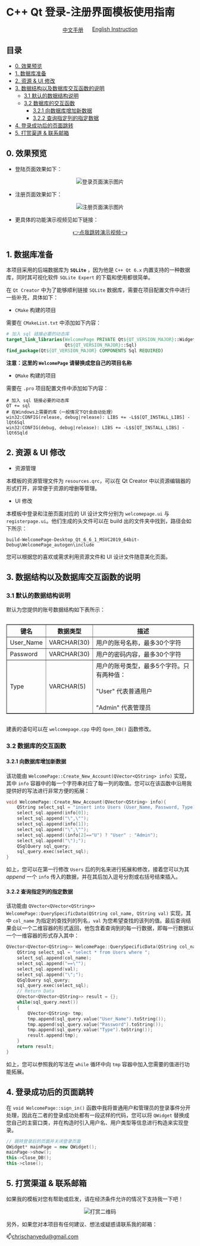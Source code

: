 # C++ Qt 登录-注册界面模板使用指南

<div style="display: flex; justify-content: space-between; padding: 0 30%;">
  <a href="./ReadMe.md">中文手册</a>
  <a href="./ReadMe_EN.md">English Instruction</a>
</div>

## 目录

- [0. 效果预览](#chapter-0)
- [1. 数据库准备](#chapter-1)
- [2. 资源 & UI 修改](#chapter-2)
- [3. 数据结构以及数据库交互函数的说明](#chapter-3)
  - [3.1 默认的数据结构说明](#3.1)
  - [3.2 数据库的交互函数](#3.2)
    - [3.2.1 向数据库增加新数据](#3.2.1)
    - [3.2.2 查询指定列的指定数据](#3.2.2)
- [4. 登录成功后的页面跳转](#chapter-4)
- [5. 打赏渠道 & 联系邮箱](#Support)

## <a id="chapter-0">0. 效果预览</a>

- 登陆页面效果如下：

<div style="text-align: center;"> 
	<img src="https://pic.imgdb.cn/item/667425e7d9c307b7e921f9f8.png" alt="登录页面演示图片">
</div>

- 注册页面效果如下：

<div style="text-align: center;"> 
	<img src="https://pic.imgdb.cn/item/66743817d9c307b7e949a1ce.png" alt="注册页面演示图片">
</div>

- 更具体的功能演示视频见如下链接：

<div style="text-align: center;">
  <a href="[https://www.bilibili.com](https://www.bilibili.com/video/BV1rogDeAERB/)" target="\_blank">👉点我跳转演示视频👈</a>
</div>

## <a id="chapter-1">1. 数据库准备</a>

本项目采用的后端数据库为 **`SQLite`** ，因为他是 `C++ Qt 6.x` 内置支持的一种数据库，同时其可视化软件 `SQLite Expert` 的下载和使用都很简单。

在 `Qt Creator` 中为了能够顺利链接 `SQLite` 数据库，需要在项目配置文件中进行一些补充，具体如下：

- `CMake` 构建的项目

需要在 `CMakeList.txt` 中添加如下内容：

```CMake
# 加入 sql 链接必要的动态库
target_link_libraries(WelcomePage PRIVATE Qt${QT_VERSION_MAJOR}::Widgets
                      Qt${QT_VERSION_MAJOR}::Sql)
find_package(Qt${QT_VERSION_MAJOR} COMPONENTS Sql REQUIRED)
```

**注意：这里的 `WelcomePage` 请替换成您自己的项目名称**

- `QMake` 构建的项目

需要在 `.pro` 项目配置文件中添加如下内容：

```QMake
# 加入 sql 链接必要的动态库
QT += sql
# 在Windows上需要的库（一般情况下Qt会自动处理）
win32:CONFIG(release, debug|release): LIBS += -L$$[QT_INSTALL_LIBS] -lQt6Sql
win32:CONFIG(debug, debug|release): LIBS += -L$$[QT_INSTALL_LIBS] -lQt6Sqld
```
## <a id="chapter-2">2. 资源 & UI 修改</a>

- 资源管理

本模板的资源管理文件为 `resources.qrc`，可以在 Qt Creator 中以资源编辑器的形式打开，非常便于资源的增删等管理。

- UI 修改

本模板中登录和注册页面对应的 UI 设计文件分别为 `welcomepage.ui` 与 `registerpage.ui`。他们生成的头文件可以在 build 出的文件夹中找到，路径会如下所示：

```path
build-WelcomePage-Desktop_Qt_6_6_1_MSVC2019_64bit-Debug\WelcomePage_autogen\include
```

您可以根据您的喜欢或需求利用资源文件和 UI 设计文件随意美化页面。

## <a id="chapter-3">3. 数据结构以及数据库交互函数的说明</a>

### <a id="3.1">3.1 默认的数据结构说明</a>

默认为您提供的账号数据结构如下表所示：

<div style="display: flex; justify-content: center;">
    <table border="1" cellpadding="5" cellspacing="0">
        <tr>
            <th>键名</th>
            <th>数据类型</th>
            <th>描述</th>
        </tr>
        <tr>
            <td>User_Name</td>
            <td>VARCHAR(30)</td>
            <td>用户的账号名称，最多30个字符</td>
        </tr>
			<tr>
            <td>Password</td>
            <td>VARCHAR(30)</td>
            <td>用户的密码内容，最多30个字符</td>
        </tr>
			<tr>
            <td>Type</td>
            <td>VARCHAR(5)</td>
            <td>用户的账号类型，最多5个字符。只有两种值：
					 			<br><br>"User" 代表普通用户
							    <br><br>"Admin" 代表管理员
						</td>
        </tr>
    </table>
</div>

建表的语句可以在 `welcomepage.cpp` 中的 `Open_DB()` 函数修改。

### <a id="3.2">3.2 数据库的交互函数</a>

#### <a id="3.2.1">3.2.1 向数据库增加新数据</a>

该功能由 `WelcomePage::Create_New_Account(QVector<QString> info)` 实现，其中 `info` 容器中的每一个字符串对应了每一列的取值。您可以在该函数中沿用我提供好的写法进行非常方便的拓展：

```cpp
void WelcomePage::Create_New_Account(QVector<QString> info){
    QString select_sql = "insert into Users (User_Name, Password, Type) values(\"";
    select_sql.append(info[0]);
    select_sql.append("\",\"");
    select_sql.append(info[1]);
    select_sql.append("\",\"");
    select_sql.append((info[2]=="U") ? "User" : "Admin");
    select_sql.append("\");");
    QSqlQuery sql_query;
    sql_query.exec(select_sql);
}
```

如上，您可以在第一行修改 `Users` 后的列名来进行拓展和修改，接着您可以为其 *append* 一个 `info` 传入的数据，并在其后加入逗号分割或右括号结束插入。

#### <a id="3.2.2">3.2.2 查询指定列的指定数据</a>

该功能由 `QVector<QVector<QString>> WelcomePage::QuerySpecificData(QString col_name, QString val)` 实现，其中 `col_name` 为指定的查找列的列名，`val` 为您希望查找的该列的值。最后查询结果会以一个二维容器的形式返回，他包含着查询到的每一行数据，即每一行数据以一个一维容器的形式存入其中：

```cpp
QVector<QVector<QString>> WelcomePage::QuerySpecificData(QString col_name, QString val){
    QString select_sql = "select * from Users where ";
    select_sql.append(col_name);
    select_sql.append("==\"");
    select_sql.append(val);
    select_sql.append("\";");
    QSqlQuery sql_query;
    sql_query.exec(select_sql);
    // Return Data
    QVector<QVector<QString>> result = {};
    while(sql_query.next())
    {
        QVector<QString> tmp;
        tmp.append(sql_query.value("User_Name").toString());
        tmp.append(sql_query.value("Password").toString());
        tmp.append(sql_query.value("Type").toString());
        result.append(tmp);
    }
    return result;
}
```

如上，您可以参照我的写法在 `while` 循环中向 `tmp` 容器中加入您需要的值进行功能拓展。

## <a id="chapter-4">4. 登录成功后的页面跳转</a>

在 `void WelcomePage::sign_in()` 函数中我将普通用户和管理员的登录事件分开处理，因此在二者的登录成功处都有一段这样的代码，您可以将 `QWidget` 替换成您自己的主窗口类，并在构造时引入用户名、用户类型等信息进行构造来实现登录。

```cpp
// 跳转登录后的页面并关闭登录页面
QWidget* mainPage = new QWidget();
mainPage->show();
this->Close_DB();
this->close();
```

## <a id="Support">5. 打赏渠道 & 联系邮箱</a>

如果我的模板对您有帮助或启发，请在经济条件允许的情况下支持我一下吧！

<div style="text-align: center;"> 
	<img src="./SupportOnMe.jpg" alt="打赏二维码">
</div>

另外，如果您对本项目有任何建议、想法或疑惑请联系我的邮箱：

📫chrischanyedu@gmail.com
